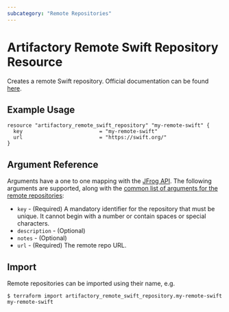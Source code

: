 ```yaml
---
subcategory: "Remote Repositories"
---
```

# Artifactory Remote Swift Repository Resource

Creates a remote Swift repository.
Official documentation can be found [here](https://www.jfrog.com/confluence/display/JFROG/Conan+Repositories).


## Example Usage

```hcl
resource "artifactory_remote_swift_repository" "my-remote-swift" {
  key                         = "my-remote-swift"
  url                         = "https://swift.org/"
}
```

## Argument Reference

Arguments have a one to one mapping with the [JFrog API](https://www.jfrog.com/confluence/display/RTF/Repository+Configuration+JSON).
The following arguments are supported, along with the [common list of arguments for the remote repositories](remote.md):

* `key` - (Required) A mandatory identifier for the repository that must be unique. It cannot begin with a number or
  contain spaces or special characters.
* `description` - (Optional)
* `notes` - (Optional)
* `url` - (Required) The remote repo URL.



## Import

Remote repositories can be imported using their name, e.g.
```
$ terraform import artifactory_remote_swift_repository.my-remote-swift my-remote-swift
```
